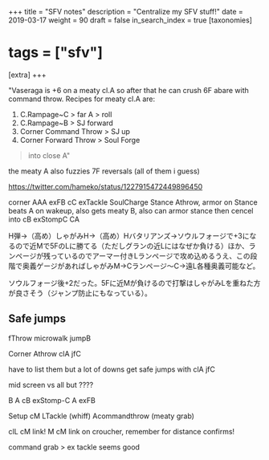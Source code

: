 +++
title = "SFV notes"
description = "Centralize my SFV stuff!"
date = 2019-03-17
weight = 90
draft = false
in_search_index = true
[taxonomies]
# tags = ["sfv"]
[extra]
+++

"Vaseraga is +6 on a meaty cl.A so after that he can crush 6F abare with command throw.  Recipes for meaty cl.A are:
1. C.Rampage~C > far A > roll
2. C.Rampage~B > SJ forward
3. Corner Command Throw > SJ up
4. Corner Forward Throw > Soul Forge
>into close A"

the meaty A also fuzzies 7F reversals (all of them i guess)

https://twitter.com/hameko/status/1227915472449896450

corner AAA exFB cC exTackle SoulCharge Stance Athrow, armor on Stance beats A on wakeup, also gets meaty B, also can armor stance then cencel into cB exStompC CA

H弾→（高め）しゃがみH→（高め）Hバタリアンズ→ソウルフォージで+3になるので近Mで5FのLに勝てる（ただしグランの近Lにはなぜか負ける）ほか、ランページが残っているのでアーマー付きLランページで攻め込めるうえ、この段階で奥義ゲージがあればしゃがみM→Cランページ～C→遠L各種奥義可能など。

ソウルフォージ後+2だった。5Fに近Mが負けるので打撃はしゃがみLを重ねた方が良さそう（ジャンプ防止にもなっている）。

## Safe jumps

fThrow microwalk jumpB

Corner Athrow clA jfC

have to list them but a lot of downs get safe jumps with clA jfC

mid screen vs all but ????

B A cB exStomp-C A exFB

Setup
cM LTackle (whiff) Acommandthrow (meaty grab)

clL cM link! M cM link on croucher, remember for distance confirms!

command grab > ex tackle seems good

